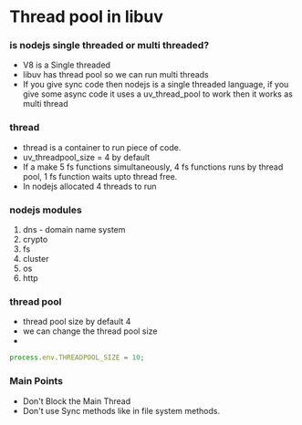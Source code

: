 # Thread pool in libuv

### is nodejs single threaded or multi threaded?
- V8 is a Single threaded 
- libuv has thread pool so we can run multi threads
- If you give sync code then nodejs is a single threaded language, if you give some async code it uses a uv_thread_pool to work then it works as multi thread


### thread
- thread is a container to run piece of code.
- uv_threadpool_size = 4 by default
- If a make 5 fs functions simultaneously, 4 fs functions runs by thread pool, 1 fs function waits upto thread free.
- In nodejs allocated 4 threads to run 

### nodejs modules
1. dns - domain name system
2. crypto
3. fs
4. cluster
5. os
6. http

### thread pool
- thread pool size by default 4
- we can change the thread pool size 
- 
 ```js 
process.env.THREADPOOL_SIZE = 10;
```

### Main Points
- Don't Block the Main Thread
- Don't use Sync methods like in file system methods.
